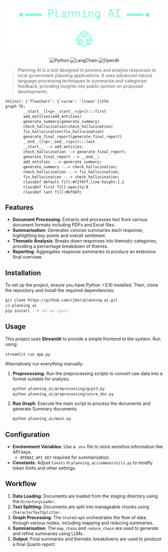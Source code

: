 <div align="center">

![](./reports/DOCS/figs/logo_transparent.png)

![Python](https://img.shields.io/badge/Python-FFD43B?style=for-the-badge&logo=python&logoColor=blue)
![LangChain](https://img.shields.io/badge/langchain-1C3C3C?style=for-the-badge&logo=langchain&logoColor=white)
![OpenAI](https://img.shields.io/badge/OpenAI-74aa9c?style=for-the-badge&logo=openai&logoColor=white)

</div>

> Planning AI is a tool designed to process and analyse responses to local government planning applications. It uses advanced natural language processing techniques to summarise and categorise feedback, providing insights into public opinion on proposed developments.

```mermaid
%%{init: {'flowchart': {'curve': 'linear'}}}%%
graph TD;
        __start__([<p>__start__</p>]):::first
        add_entities(add_entities)
        generate_summary(generate_summary)
        check_hallucination(check_hallucination)
        fix_hallucination(fix_hallucination)
        generate_final_report(generate_final_report)
        __end__([<p>__end__</p>]):::last
        __start__ --> add_entities;
        check_hallucination --> generate_final_report;
        generate_final_report --> __end__;
        add_entities -.-> generate_summary;
        generate_summary -.-> check_hallucination;
        check_hallucination -.-> fix_hallucination;
        fix_hallucination -.-> check_hallucination;
        classDef default fill:#f2f0ff,line-height:1.2
        classDef first fill-opacity:0
        classDef last fill:#bfb6fc
```

## Features

- **Document Processing**: Extracts and processes text from various document formats including PDFs and Excel files.
- **Summarisation**: Generates concise summaries each response, highlighting key points and overall sentiment.
- **Thematic Analysis**: Breaks down responses into thematic categories, providing a percentage breakdown of themes.
- **Reporting**: Aggregates response summaries to produce an extensive final overview.

## Installation

To set up the project, ensure you have Python >3.10 installed. Then, clone the repository and install the required dependencies:

```bash
git clone https://github.com/cjber/planning-ai.git
cd planning_ai
pip install . # (or uv sync)
```

## Usage

This project uses **Streamlit** to provide a simple frontend to the system. Run using:

`streamlit run app.py`

Alternatively run everything manually:

1. **Preprocessing**: Run the preprocessing scripts to convert raw data into a format suitable for analysis.
   ```bash
   python planning_ai/preprocessing/gcpt3.py
   python planning_ai/preprocessing/azure_doc.py
   ```

2. **Run Graph**: Execute the main script to process the documents and generate Summary documents.
   ```bash
   python planning_ai/main.py
   ```

## Configuration

- **Environment Variables**: Use a `.env` file to store sensitive information like API keys.
    - `OPENAI_API_KEY` required for summarisation.
- **Constants**: Adjust `Consts` in `planning_ai/common/utils.py` to modify token limits and other settings.

## Workflow

1. **Data Loading**: Documents are loaded from the staging directory using the `DirectoryLoader`.
2. **Text Splitting**: Documents are split into manageable chunks using `CharacterTextSplitter`.
3. **Graph Processing**: The `StateGraph` orchestrates the flow of data through various nodes, including mapping and reducing summaries.
4. **Summarisation**: The `map_chain` and `reduce_chain` are used to generate and refine summaries using LLMs.
5. **Output**: Final summaries and thematic breakdowns are used to produce a final Quarto report.
